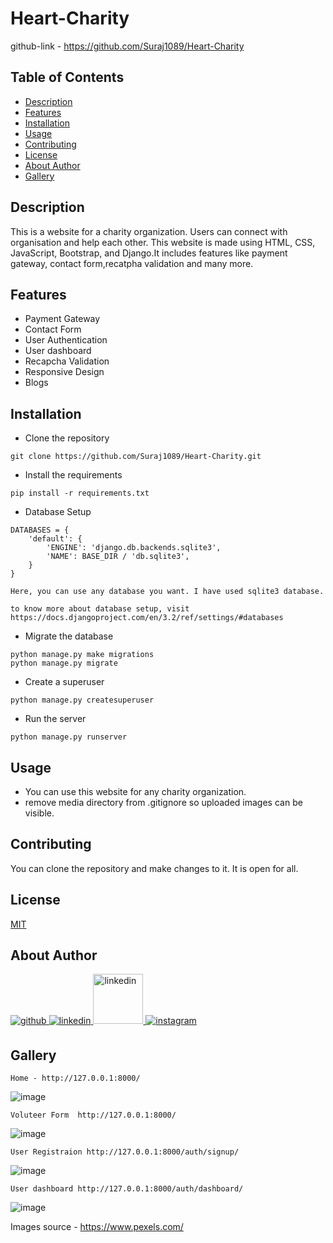 # Heart-Charity
 
 github-link - https://github.com/Suraj1089/Heart-Charity


## Table of Contents

- [Description](#description)
- [Features](#features)
- [Installation](#installation)
- [Usage](#usage)
- [Contributing](#contributing)
- [License](#license)
- [About Author](#about-author)
- [Gallery](#gallery)


## Description

This is a website for a charity organization. Users can connect with organisation and help each other. This website is made using HTML, CSS, JavaScript, Bootstrap, and Django.It includes features like payment gateway, contact form,recatpha validation and many more.

## Features

- Payment Gateway
- Contact Form
- User Authentication
- User dashboard
- Recapcha Validation
- Responsive Design
- Blogs


## Installation

- Clone the repository
```
git clone https://github.com/Suraj1089/Heart-Charity.git
```
- Install the requirements
```
pip install -r requirements.txt
```

- Database Setup
```
DATABASES = {
    'default': {
        'ENGINE': 'django.db.backends.sqlite3',
        'NAME': BASE_DIR / 'db.sqlite3',
    }
}

Here, you can use any database you want. I have used sqlite3 database.

to know more about database setup, visit https://docs.djangoproject.com/en/3.2/ref/settings/#databases

```

- Migrate the database
```
python manage.py make migrations
python manage.py migrate

```

- Create a superuser
```
python manage.py createsuperuser

```

- Run the server
```
python manage.py runserver

```

## Usage

- You can use this website for any charity organization.
- remove media directory from .gitignore so uploaded images can be visible.


## Contributing

You can clone the repository and make changes to it. It is open for all.


## License

[MIT](https://choosealicense.com/licenses/mit/)

## About Author

<a href="https://github.com/Suraj1089" target="_blank">
<img src=https://img.shields.io/badge/github-%2324292e.svg?&style=for-the-badge&logo=github&logoColor=white alt=github style="margin-bottom: 5px;" />
</a>

<a href="https://linkedin.com/in/surajpisal" target="_blank">
<img src=https://img.shields.io/badge/linkedin-%231E77B5.svg?&style=for-the-badge&logo=linkedin&logoColor=white alt=linkedin style="margin-bottom: 5px;" />
</a>
<a href="https://surajpisal.netlify.com" target="_blank">
<img src=https://img.shields.io/badge/-Portfolio-red alt=linkedin style="margin-bottom: 5px;width:80px" />
</a>

<a href="https://instagram.com/suraj_pisal9" target="_blank">
<img src=https://img.shields.io/badge/instagram-%23000000.svg?&style=for-the-badge&logo=instagram&logoColor=white alt=instagram style="margin-bottom: 5px;" />
</a>  

## Gallery
```
Home - http://127.0.0.1:8000/
```

![image](https://user-images.githubusercontent.com/85509795/205105466-2d1ad458-42b5-4abc-ac17-3287ff221446.png)

```
Voluteer Form  http://127.0.0.1:8000/

```
![image](https://user-images.githubusercontent.com/85509795/205106053-54dc1e97-793b-4787-8ad2-9fd976380b62.png)


```
User Registraion http://127.0.0.1:8000/auth/signup/

```
![image](https://user-images.githubusercontent.com/85509795/205106829-4119ac96-1a79-4679-8083-a7bfac0b1ca7.png)

```
User dashboard http://127.0.0.1:8000/auth/dashboard/

```
![image](https://user-images.githubusercontent.com/85509795/205108489-6ffb3ae8-c5c0-4106-827e-075504df6e40.png)

Images source - https://www.pexels.com/



